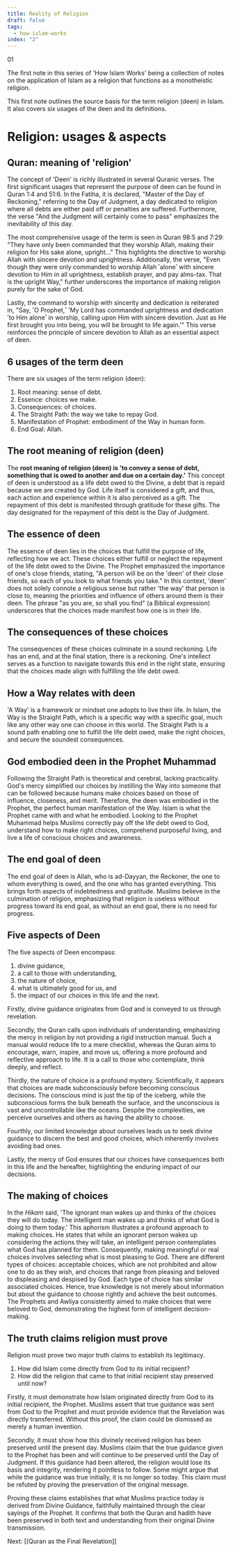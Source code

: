 ```yaml
---
title: Reality of Religion
draft: false
tags:
  - how-islam-works
index: "2"
---
```

01

The first note in this series of 'How Islam Works' being a collection of notes on the application of Islam as a religion that functions as a monotheistic religion. 
 
This first note outlines the source basis for the term religion (deen) in Islam. It also covers six usages of the deen and its definitions.
# Religion: usages & aspects
## Quran: meaning of 'religion'
The concept of 'Deen' is richly illustrated in several Quranic verses. The first significant usages that represent the purpose of deen can be found in Quran 1:4 and 51:6. In the Fatiha, it is declared, "Master of the Day of Reckoning," referring to the Day of Judgment, a day dedicated to religion where all debts are either paid off or penalties are suffered. Furthermore, the verse "And the Judgment will certainly come to pass" emphasizes the inevitability of this day.

The most comprehensive usage of the term is seen in Quran 98:5 and 7:29: "They have only been commanded that they worship Allah, making their religion for His sake alone, upright..." This highlights the directive to worship Allah with sincere devotion and uprightness. Additionally, the verse, "Even though they were only commanded to worship Allah ˹alone˺ with sincere devotion to Him in all uprightness, establish prayer, and pay alms-tax. That is the upright Way," further underscores the importance of making religion purely for the sake of God.

Lastly, the command to worship with sincerity and dedication is reiterated in, "Say, ˹O Prophet,˺ 'My Lord has commanded uprightness and dedication ˹to Him alone˺ in worship, calling upon Him with sincere devotion. Just as He first brought you into being, you will be brought to life again.'" This verse reinforces the principle of sincere devotion to Allah as an essential aspect of deen.
## 6 usages of the term deen
There are six usages of the term religion (deen): 
1. Root meaning: sense of debt.
2. Essence: choices we make.
3. Consequences: of choices.
4. The Straight Path: the way we take to repay God.
5. Manifestation of Prophet: embodiment of the Way in human form.
6. End Goal: Allah.
## The root meaning of religion (deen)
The **root meaning of religion (deen) is 'to convey a sense of debt, something that is owed to another and due on a certain day.'** This concept of deen is understood as a life debt owed to the Divine, a debt that is repaid because we are created by God. Life itself is considered a gift, and thus, each action and experience within it is also perceived as a gift. The repayment of this debt is manifested through gratitude for these gifts. The day designated for the repayment of this debt is the Day of Judgment.
## The essence of deen
The essence of deen lies in the choices that fulfill the purpose of life, reflecting how we act. These choices either fulfill or neglect the repayment of the life debt owed to the Divine. The Prophet emphasized the importance of one's close friends, stating, "A person will be on the 'deen' of their close friends, so each of you look to what friends you take." In this context, 'deen' does not solely connote a religious sense but rather 'the way' that person is close to, meaning the priorities and influence of others around them is their deen. The phrase "as you are, so shall you find" (a Biblical expression) underscores that the choices made manifest how one is in their life.
## The consequences of these choices
The consequences of these choices culminate in a sound reckoning. Life has an end, and at the final station, there is a reckoning. One's intellect serves as a function to navigate towards this end in the right state, ensuring that the choices made align with fulfilling the life debt owed.
## How a Way relates with deen
'A Way' is a framework or mindset one adopts to live their life. In Islam, the Way is the Straight Path, which is a specific way with a specific goal, much like any other way one can choose in this world. The Straight Path is a sound path enabling one to fulfill the life debt owed, make the right choices, and secure the soundest consequences.
## God embodied deen in the Prophet Muhammad
Following the Straight Path is theoretical and cerebral, lacking practicality. God's mercy simplified our choices by instilling the Way into someone that can be followed because humans make choices based on those of influence, closeness, and merit. Therefore, the deen was embodied in the Prophet, the perfect human manifestation of the Way. Islam is what the Prophet came with and what he embodied. Looking to the Prophet Muhammad helps Muslims correctly pay off the life debt owed to God, understand how to make right choices, comprehend purposeful living, and live a life of conscious choices and awareness.
## The end goal of deen
The end goal of deen is Allah, who is ad-Dayyan, the Reckoner, the one to whom everything is owed, and the one who has granted everything. This brings forth aspects of indebtedness and gratitude. Muslims believe in the culmination of religion, emphasizing that religion is useless without progress toward its end goal, as without an end goal, there is no need for progress.
## Five aspects of Deen
The five aspects of Deen encompass: 
1. divine guidance, 
2. a call to those with understanding, 
3. the nature of choice, 
4. what is ultimately good for us, and 
5. the impact of our choices in this life and the next. 

Firstly, divine guidance originates from God and is conveyed to us through revelation. 

Secondly, the Quran calls upon individuals of understanding, emphasizing the mercy in religion by not providing a rigid instruction manual. Such a manual would reduce life to a mere checklist, whereas the Quran aims to encourage, warn, inspire, and move us, offering a more profound and reflective approach to life. It is a call to those who contemplate, think deeply, and reflect. 

Thirdly, the nature of choice is a profound mystery. Scientifically, it appears that choices are made subconsciously before becoming conscious decisions. The conscious mind is just the tip of the iceberg, while the subconscious forms the bulk beneath the surface, and the unconscious is vast and uncontrollable like the oceans. Despite the complexities, we perceive ourselves and others as having the ability to choose. 

Fourthly, our limited knowledge about ourselves leads us to seek divine guidance to discern the best and good choices, which inherently involves avoiding bad ones. 

Lastly, the mercy of God ensures that our choices have consequences both in this life and the hereafter, highlighting the enduring impact of our decisions.
## The making of choices
In the *Hikam* said, 'The ignorant man wakes up and thinks of the choices they will do today. The intelligent man wakes up and thinks of what God is doing to them today.' This aphorism illustrates a profound approach to making choices. He states that while an ignorant person wakes up considering the actions they will take, an intelligent person contemplates what God has planned for them. Consequently, making meaningful or real choices involves selecting what is most pleasing to God. There are different types of choices: acceptable choices, which are not prohibited and allow one to do as they wish, and choices that range from pleasing and beloved to displeasing and despised by God. Each type of choice has similar associated choices. Hence, true knowledge is not merely about information but about the guidance to choose rightly and achieve the best outcomes. The Prophets and Awliya consistently aimed to make choices that were beloved to God, demonstrating the highest form of intelligent decision-making.

## The truth claims religion must prove
Religion must prove two major truth claims to establish its legitimacy. 
1. How did Islam come directly from God to its initial recipient?
2. How did the religion that came to that initial recipient stay preserved until now?

Firstly, it must demonstrate how Islam originated directly from God to its initial recipient, the Prophet. Muslims assert that true guidance was sent from God to the Prophet and must provide evidence that the Revelation was directly transferred. Without this proof, the claim could be dismissed as merely a human invention. 

Secondly, it must show how this divinely received religion has been preserved until the present day. Muslims claim that the true guidance given to the Prophet has been and will continue to be preserved until the Day of Judgment. If this guidance had been altered, the religion would lose its basis and integrity, rendering it pointless to follow. Some might argue that while the guidance was true initially, it is no longer so today. This claim must be refuted by proving the preservation of the original message. 

Proving these claims establishes that what Muslims practice today is derived from Divine Guidance, faithfully maintained through the clear sayings of the Prophet. It confirms that both the Quran and hadith have been preserved in both text and understanding from their original Divine transmission.

Next: [[Quran as the Final Revelation]]